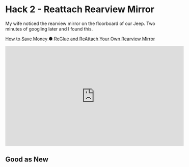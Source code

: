 # Hack 2 - Reattach Rearview Mirror

My wife noticed the rearview mirror on the floorboard of our Jeep. Two minutes of googling later and I found this.

[How to Save Money ● ReGlue and ReAttach Your Own Rearview Mirror](https://www.youtube.com/watch?v=UPzPOXm8Zkc)

<iframe width="560" height="315" src="https://www.youtube.com/embed/UPzPOXm8Zkc" title="YouTube video player" frameborder="0" allow="accelerometer; clipboard-write; encrypted-media; gyroscope; picture-in-picture" allowfullscreen></iframe>

## Good as New